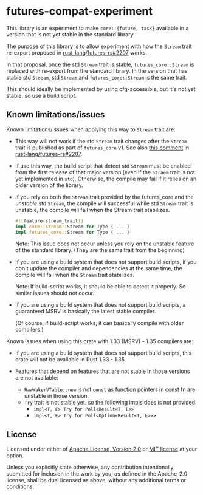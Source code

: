# futures-compat-experiment

This library is an experiment to make `core::{future, task}` available in a
version that is not yet stable in the standard library.

The purpose of this library is to allow experiment with how the `Stream` trait
re-export proposed in [rust-lang/futures-rs#2207] works.

In that proposal, once the std `Stream` trait is stable, `futures_core::Stream`
is replaced with re-export from the standard library. In the version that has
stable std `Stream`, std `Stream` and `futures_core::Stream` is the same trait.

This should ideally be implemented by using cfg-accessible, but it's not yet
stable, so use a build script.

## Known limitations/issues

Known limitations/issues when applying this way to `Stream` trait are:

* This way will not work if the std `Stream` trait changes after the `Stream`
  trait is published as part of `futures_core` v1. See also
  [this comment](https://github.com/rust-lang/futures-rs/issues/2207#issuecomment-687134204)
  in [rust-lang/futures-rs#2207].

* If use this way, the build script that detect std `Stream` must be enabled
  from the first release of that major version (even if the `Straem` trait is
  not yet implemented in `std`). Otherwise, the compile may fail if it relies on
  an older version of the library.

* If you rely on both the `Stream` trait provided by the futures_core and the
  *unstable* std `Stream`, the compile will successful while std `Stream` trait
  is unstable, the compile will fail when the Stream trait stabilizes.

  ```rust
  #![feature(stream_trait)]
  impl core::stream::Stream for Type { ... }
  impl futures_core::Stream for Type { ... }
  ```

  Note: This issue does not occur unless you rely on the unstable feature of the
  standard library. (They are the same trait from the beginning)

* If you are using a build system that does not support build scripts, if you
  don't update the compiler and dependencies at the same time, the compile will
  fail when the `Stream` trait stabilizes.

  Note: If build-script works, it should be able to detect it properly. So
  similar issues should not occur.

* If you are using a build system that does not support build scripts, a
  guaranteed MSRV is basically the latest stable compiler.

  (Of course, if build-script works, it can basically compile with older
  compilers.)

Known issues when using this crate with 1.33 (MSRV) - 1.35 compilers are:

* If you are using a build system that does not support build scripts, this
  crate will not be available in Rust 1.33 - 1.35.

* Features that depend on features that are not stable in those versions are not
  available:

  * `RawWakerVTable::new` is not `const` as function pointers in const fn are
    unstable in those version.
  * `Try` trait is not stable yet. so the following impls does is not provided.
    * `impl<T, E> Try for Poll<Result<T, E>>`
    * `impl<T, E> Try for Poll<Option<Result<T, E>>>`

[rust-lang/futures-rs#2207]: https://github.com/rust-lang/futures-rs/issues/2207

## License

Licensed under either of [Apache License, Version 2.0](LICENSE-APACHE) or
[MIT license](LICENSE-MIT) at your option.

Unless you explicitly state otherwise, any contribution intentionally submitted
for inclusion in the work by you, as defined in the Apache-2.0 license, shall
be dual licensed as above, without any additional terms or conditions.
